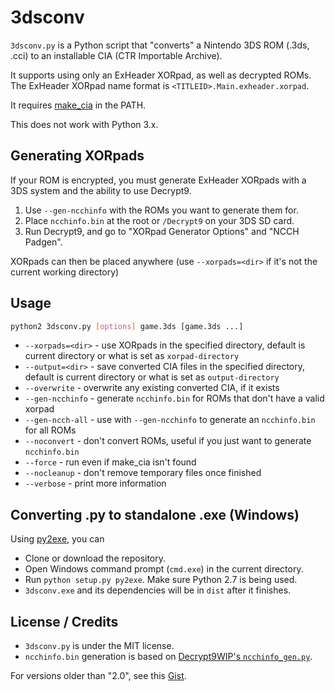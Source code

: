 # 3dsconv
`3dsconv.py` is a Python script that "converts" a Nintendo 3DS ROM (.3ds, .cci) to an installable CIA (CTR Importable Archive).

It supports using only an ExHeader XORpad, as well as decrypted ROMs. The ExHeader XORpad name format is `<TITLEID>.Main.exheader.xorpad`.

It requires [make_cia](https://github.com/ihaveamac/ctr_toolkit) in the PATH.

This does not work with Python 3.x.

## Generating XORpads
If your ROM is encrypted, you must generate ExHeader XORpads with a 3DS system and the ability to use Decrypt9.

1. Use `--gen-ncchinfo` with the ROMs you want to generate them for.
2. Place `ncchinfo.bin` at the root or `/Decrypt9` on your 3DS SD card.
3. Run Decrypt9, and go to "XORpad Generator Options" and "NCCH Padgen".

XORpads can then be placed anywhere (use `--xorpads=<dir>` if it's not the current working directory)

## Usage
```bash
python2 3dsconv.py [options] game.3ds [game.3ds ...]
```
* `--xorpads=<dir>` - use XORpads in the specified directory, default is current directory or what is set as `xorpad-directory`
* `--output=<dir>` - save converted CIA files in the specified directory, default is current directory or what is set as `output-directory`
* `--overwrite` - overwrite any existing converted CIA, if it exists
* `--gen-ncchinfo` - generate `ncchinfo.bin` for ROMs that don't have a valid xorpad
* `--gen-ncch-all` - use with `--gen-ncchinfo` to generate an `ncchinfo.bin` for all ROMs
* `--noconvert` - don't convert ROMs, useful if you just want to generate `ncchinfo.bin`
* `--force` - run even if make_cia isn't found
* `--nocleanup` - don't remove temporary files once finished
* `--verbose` - print more information

## Converting .py to standalone .exe (Windows)
Using [py2exe](http://www.py2exe.org/), you can 
* Clone or download the repository.
* Open Windows command prompt (`cmd.exe`) in the current directory.
* Run `python setup.py py2exe`. Make sure Python 2.7 is being used.
* `3dsconv.exe` and its dependencies will be in `dist` after it finishes. 

## License / Credits
* `3dsconv.py` is under the MIT license.
* `ncchinfo.bin` generation is based on [Decrypt9WIP's `ncchinfo_gen.py`](https://github.com/d0k3/Decrypt9WIP/blob/master/scripts/ncchinfo_gen.py).

For versions older than "2.0", see this [Gist](https://gist.github.com/ihaveamac/dfc01fa09483c275f72ad69cd7e8080f).

